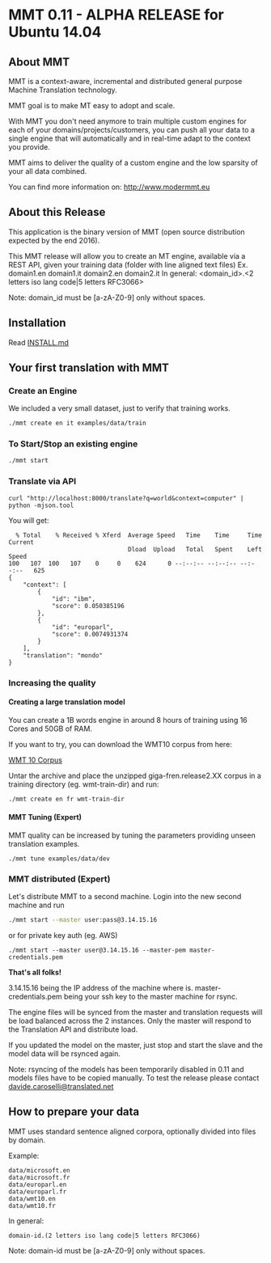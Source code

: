 # MMT 0.11 - ALPHA RELEASE for Ubuntu 14.04 

## About MMT
MMT is a context-aware, incremental and distributed general purpose Machine Translation technology.

MMT goal is to make MT easy to adopt and scale.

With MMT you don't need anymore to train multiple custom engines for each of your domains/projects/customers, you can push all your data to a single engine that will automatically and in real-time adapt to the context you provide.

MMT aims to deliver the quality of a custom engine and the low sparsity of your all data combined.

You can find more information on: http://www.modermmt.eu


## About this Release

This application is the binary version of MMT (open source distribution expected by the end 2016). 

This MMT release will allow you to create an MT engine, available via a REST API, given your training data (folder with line aligned text files)
Ex. domain1.en domain1.it domain2.en domain2.it 
In general:
<domain_id>.<2 letters iso lang code|5 letters RFC3066>

Note: domain_id must be [a-zA-Z0-9] only without spaces.

## Installation

Read [INSTALL.md](INSTALL.md)

## Your first translation with MMT

### Create an Engine

We included a very small dataset, just to verify that training works.

```bash
./mmt create en it examples/data/train
```

### To Start/Stop an existing engine
```bash
./mmt start
```

### Translate via API

```
curl "http://localhost:8000/translate?q=world&context=computer" | python -mjson.tool
```

You will get:

```
  % Total    % Received % Xferd  Average Speed   Time    Time     Time  Current
                                 Dload  Upload   Total   Spent    Left  Speed
100   107  100   107    0     0    624      0 --:--:-- --:--:-- --:--:--   625
{
    "context": [
        {
            "id": "ibm",
            "score": 0.050385196
        },
        {
            "id": "europarl",
            "score": 0.0074931374
        }
    ],
    "translation": "mondo"
}
```

### Increasing the quality

#### Creating a large translation model

You can create a 1B words engine in around 8 hours of training using 16 Cores and 50GB of RAM.

If you want to try, you can download the WMT10 corpus from here:

[WMT 10 Corpus](http://www.statmt.org/wmt10/training-giga-fren.tar)

Untar the archive and place the unzipped giga-fren.release2.XX corpus in a training directory (eg. wmt-train-dir) and run:

```bash
./mmt create en fr wmt-train-dir
```

#### MMT Tuning (Expert)

MMT quality can be increased by tuning the parameters providing unseen translation examples. 

```
./mmt tune examples/data/dev
```

### MMT distributed (Expert)

Let's distribute MMT to a second machine. Login into the new second machine and run

```bash 
./mmt start --master user:pass@3.14.15.16
```
or for private key auth (eg. AWS)
```
./mmt start --master user@3.14.15.16 --master-pem master-credentials.pem
```

**That's all folks!**

3.14.15.16 being the IP address of the machine where is.
master-credentials.pem being your ssh key to the master machine for rsync.

The engine files will be synced from the master and translation requests will be load balanced across the 2 instances.
Only the master will respond to the Translation API and distribute load.

If you updated the model on the master, just stop and start the slave and the model data will be rsynced again.

Note: rsyncing  of the models has been temporarily disabled in 0.11 and models files have to be copied manually. To test the release please contact davide.caroselli@translated.net 

## How to prepare your data

MMT uses standard sentence aligned corpora, optionally divided into files by domain. 

Example:
```
data/microsoft.en
data/microsoft.fr
data/europarl.en
data/europarl.fr
data/wmt10.en
data/wmt10.fr
```

In general:
```
domain-id.(2 letters iso lang code|5 letters RFC3066)
```

Note: domain-id must be [a-zA-Z0-9] only without spaces.
